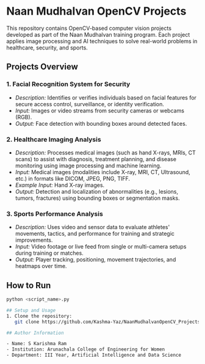 # Naan Mudhalvan OpenCV Projects

This repository contains OpenCV-based computer vision projects developed as part of the Naan Mudhalvan training program. Each project applies image processing and AI techniques to solve real-world problems in healthcare, security, and sports.

## Projects Overview

### 1. Facial Recognition System for Security
- *Description:* Identifies or verifies individuals based on facial features for secure access control, surveillance, or identity verification.
- *Input:* Images or video streams from security cameras or webcams (RGB).
- *Output:* Face detection with bounding boxes around detected faces.

### 2. Healthcare Imaging Analysis
- *Description:* Processes medical images (such as hand X-rays, MRIs, CT scans) to assist with diagnosis, treatment planning, and disease monitoring using image processing and machine learning.
- *Input:* Medical images (modalities include X-ray, MRI, CT, Ultrasound, etc.) in formats like DICOM, JPEG, PNG, TIFF.  
- *Example Input:* Hand X-ray images.
- *Output:* Detection and localization of abnormalities (e.g., lesions, tumors, fractures) using bounding boxes or segmentation masks.

### 3. Sports Performance Analysis
- *Description:* Uses video and sensor data to evaluate athletes' movements, tactics, and performance for training and strategic improvements.
- *Input:* Video footage or live feed from single or multi-camera setups during training or matches.
- *Output:* Player tracking, positioning, movement trajectories, and heatmaps over time.
  
## How to Run
```bash
python <script_name>.py

## Setup and Usage
1. Clone the repository:  
   git clone https://github.com/Kashma-Yaz/NaanMudhalvanOpenCV_Projects.git

## Author Information

- Name: S Karishma Ram  
- Institution: Arunachala College of Engineering for Women  
- Department: III Year, Artificial Intelligence and Data Science


